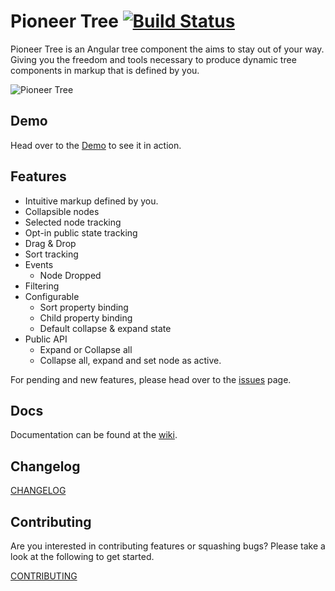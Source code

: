 Pioneer Tree [![Build Status](https://travis-ci.org/PioneerCode/pioneer-tree.svg?branch=master)](https://travis-ci.org/PioneerCode/pioneer-tree)
=======================
Pioneer Tree is an Angular tree component the aims to stay out of your way.  Giving you the freedom and tools necessary to produce dynamic tree components in markup that is defined by you.

![Pioneer Tree](https://pioneercode.com/images/pioneer-tree-an-angular-tree-component/demo.gif)

## Demo

Head over to the <a href="https://tree.pioneercode.com" target="_blank">Demo</a> to see it in action.

## Features

- Intuitive markup defined by you.
- Collapsible nodes
- Selected node tracking
- Opt-in public state tracking 
- Drag & Drop
- Sort tracking
- Events
  - Node Dropped
- Filtering
- Configurable 
  - Sort property binding
  - Child property binding
  - Default collapse & expand state
- Public API
  - Expand or Collapse all
  - Collapse all, expand and set node as active. 

For pending and new features, please head over to the [issues](https://github.com/PioneerCode/pioneer-tree/issues) page.

## Docs

Documentation can be found at the [wiki](https://github.com/PioneerCode/pioneer-tree/wiki).

## Changelog

<a href="CHANGELOG.md" target="_blank">CHANGELOG</a>

## Contributing

Are you interested in contributing features or squashing bugs? Please take a look at the following to get started.

<a href="CONTRIBUTING.md" target="_blank">CONTRIBUTING</a>
